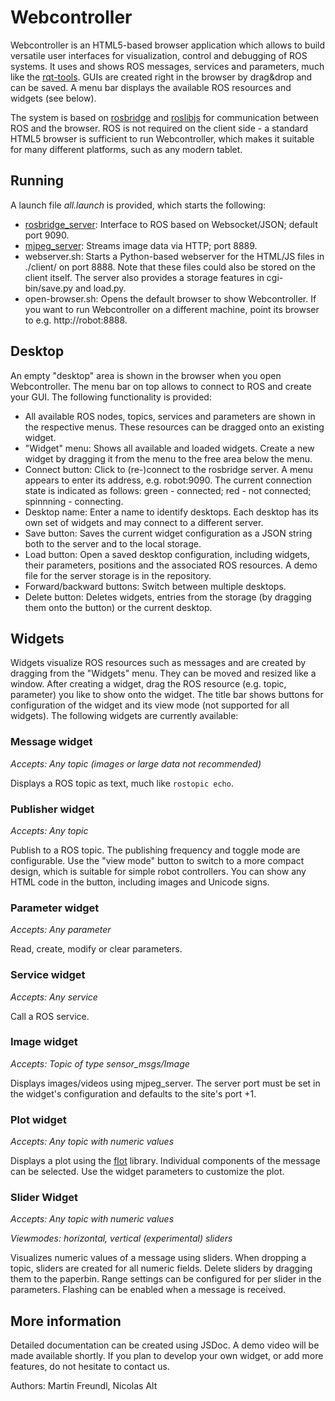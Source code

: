 # Webcontroller


Webcontroller is an HTML5-based browser application which allows to build versatile user interfaces for visualization, control and debugging of ROS systems.
It uses and shows ROS messages, services and parameters, much like the [rqt-tools](http://wiki.ros.org/rqt).
GUIs are created right in the browser by drag&drop and can be saved.
A menu bar displays the available ROS resources and widgets (see below).

The system is based on [rosbridge](http://wiki.ros.org/rosbridge_suite) and [roslibjs](http://wiki.ros.org/roslibjs) for communication between ROS and the browser.
ROS is not required on the client side - a standard HTML5 browser is sufficient to run Webcontroller, which makes it suitable for many different platforms, such as any modern tablet.



## Running

A launch file *all.launch* is provided, which starts the following:

* [rosbridge_server](http://wiki.ros.org/rosbridge_server): Interface to ROS based on Websocket/JSON; default port 9090.
* [mjpeg_server](http://wiki.ros.org/mjpeg_server): Streams image data via HTTP; port 8889.
* webserver.sh: Starts a Python-based webserver for the HTML/JS files in ./client/ on port 8888. Note that these files could also be stored on the client itself. The server also provides a storage features in cgi-bin/save.py and load.py.
* open-browser.sh: Opens the default browser to show Webcontroller. If you want to run Webcontroller on a different machine, point its browser to e.g. http://robot:8888.



## Desktop

An empty "desktop" area is shown in the browser when you open Webcontroller. The menu bar on top allows to connect to ROS and create your GUI. The following functionality is provided:


* All available ROS nodes, topics, services and parameters are shown in the respective menus. These resources can be dragged onto an existing widget.
* "Widget" menu: Shows all available and loaded widgets. Create a new widget by dragging it from the menu to the free area below the menu.
* Connect button: Click to (re-)connect to the rosbridge server. A menu appears to enter its address, e.g. robot:9090. The current connection state is indicated as follows: green - connected; red - not connected; spinnning - connecting.
* Desktop name: Enter a name to identify desktops. Each desktop has its own set of widgets and may connect to a different server.
* Save button: Saves the current widget configuration as a JSON string both to the server and to the local storage.
* Load button: Open a saved desktop configuration, including widgets, their parameters, positions and the associated ROS resources. A demo file for the server storage is in the repository.
* Forward/backward buttons: Switch between multiple desktops. 
* Delete button: Deletes widgets, entries from the storage (by dragging them onto the button) or the current desktop.



## Widgets
Widgets visualize ROS resources such as messages and are created by dragging from the "Widgets" menu.
They can be moved and resized like a window.
After creating a widget, drag the ROS resource (e.g. topic, parameter) you like to show onto the widget.
The title bar shows buttons for configuration of the widget and its view mode (not supported for all widgets).
The following widgets are currently available:



### Message widget<span id="messageWidget"></span>

*Accepts: Any topic (images or large data not recommended)*

Displays a ROS topic as text, much like `rostopic echo`.



### Publisher widget<span id="publisherWidget"></span>
*Accepts: Any topic*

Publish to a ROS topic.
The publishing frequency and toggle mode are configurable.
Use the "view mode" button to switch to a more compact design, which is suitable for simple robot controllers.
You can show any HTML code in the button, including images and Unicode signs.



### Parameter widget<span id="paramWidget"></span>
*Accepts: Any parameter*

Read, create, modify or clear parameters.



### Service widget<span id="serviceWidget"></span>
*Accepts: Any service*

Call a ROS service.



### Image widget<span id="imageWidget"></span>
*Accepts: Topic of type sensor_msgs/Image*

Displays images/videos using mjpeg_server. The server port must be set in the widget's configuration and defaults to the site's port +1.



### Plot widget<span id="plotWidget"></span>
*Accepts: Any topic with numeric values*

Displays a plot using the [flot](http://www.flotcharts.org/) library. Individual components of the message can be selected. Use the widget parameters to customize the plot.



### Slider Widget<span id="sliderWidget"></span>
*Accepts: Any topic with numeric values*

*Viewmodes: horizontal, vertical (experimental) sliders*

Visualizes numeric values of a message using sliders. When dropping a topic, sliders are created for all numeric fields. Delete sliders by dragging them to the paperbin. Range settings can be configured for per slider in the parameters. Flashing can be enabled when a message is received.


## More information

Detailed documentation can be created using JSDoc.
A demo video will be made available shortly.
If you plan to develop your own widget, or add more features, do not hesitate to contact us.

Authors: Martin Freundl, Nicolas Alt
